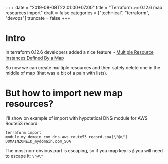+++
date = "2019-08-08T22:01:00+07:00"
title = "Terraform >= 0.12.6 map resources import"
draft = false
categories = ["technical", "terraform", "devops"]
truncate = false
+++

# Intro
In terraform 0.12.6 developers added a nice feature - [Multiple Resource Instances Defined By a Map](https://www.terraform.io/docs/configuration/resources.html#for_each-multiple-resource-instances-defined-by-a-map-or-set-of-strings)

So now we can create multiple resources and then safely delete one in the middle of map (that was a bit of a pain with lists).

# But how to import new map resources?
I'll show on example of import with hypotetical DNS module for AWS Route53 record:

```
terraform import module.my_domain_com_dns.aws_route53_record.soa[\"@\"] DOMAINZONEID_mydomain.com_SOA
```

The most non-obvious part is escaping, so if you map key is `@` you will need to escape it: `\"@\"`
